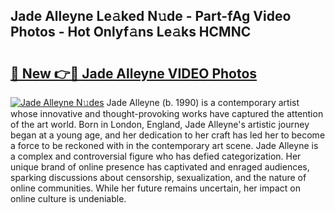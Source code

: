 ## Jade Alleyne Le𝚊ked N𝚞de - Part-fAg Video Photos - Hot Onlyf𝚊ns Le𝚊ks HCMNC

# <h2><a href="http://ab4196.deff.icu/?id=Jade+Alleyne">🔗 New 👉🔴 Jade Alleyne VIDEO Photos</a></h2>

[![Jade Alleyne N𝚞des](https://i.imgur.com/rIISA9y.gif)](http://ab4196.deff.icu/?id=Jade+Alleyne)
Jade Alleyne (b. 1990) is a contemporary artist whose innovative and thought-provoking works have captured the attention of the art world. Born in London, England, Jade Alleyne's artistic journey began at a young age, and her dedication to her craft has led her to become a force to be reckoned with in the contemporary art scene. Jade Alleyne is a complex and controversial figure who has defied categorization. Her unique brand of online presence has captivated and enraged audiences, sparking discussions about censorship, sexualization, and the nature of online communities. While her future remains uncertain, her impact on online culture is undeniable.
